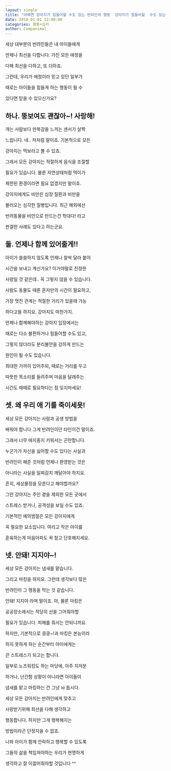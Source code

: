 ```yaml
---
layout: single
title: "어쩌면 강아지가 힘들어할 수도 있는 반려인의 행동  강아지가 힘들어할  수도 있는 행동"
date: 2018-01-01 12:00:00
categories: 행동+심리
author: Companimal
---
```


세상 대부분의 반려인들은 내 아이들에게

언제나 최선을 다합니다. 가진 모든 애정을

다해 최선을 다하고, 또 더하죠.

그런데, 우리가 애정이라 믿고 있던 일부가

때로는 아이들을 힘들게 하는 행동이 될 수

있다면 믿을 수 있으신가요?

## 하나. 뚱보여도 괜찮아~! 사랑해!

개는 사람보다 만복감을 느끼는 센서가 살짝

느립니다. 네.. 저처럼 말이죠. 기본적으로 모든

강아지는 먹보라고 볼 수 있죠.

그래서 모든 강아지는 적절하게 음식을 조절할

필요가 있습니다. 물론 자연상태처럼 먹이가

제한된 환경이라면 필요 없겠지만 말이죠.

강아지에게도 비만은 심장 질환과 비만을

불러오는 심각한 질병입니다. 최근 해외에선

반려동물을 비만으로 만드는건 학대다! 라고

판결한 사례도 있다고 하는군요.

## 둘. 언제나 함께 있어줄게!!

아이가 쓸쓸하지 않도록 언제나 찰싹 달라 붙어

시간을 보내고 계신가요? 이거야말로 진정한

사랑일 것 같은데.. 꼭 그렇지 않을 수 있습니다.

사람도 동물도 때론 혼자만의 시간이 필요하고,

가장 멋진 관계는 적절한 거리가 있을때 가능

하다고들 하지요. 강아지도 마찬가지.

언제나 함께해야하는 강아지 입장에서는

때로는 다소 불편하거나 힘들어할 수도 있고,

그렇지 않더라도 분리불안을 강하게 만드는

원인이 될 수도 있습니다.

최대한 가까히 있어주되, 때로는 거리를 두고

따뜻한 목소리를 들려주며 마음을 달래주는

시간도 때때로 필요하다는 점 잊지마세요!

## 셋. 왜 우리 애 기를 죽이세욧!

세상 모든 강아지는 사람과 공생 방법을

배워야 합니다 그게 반려인이던 타인이건 말이죠.

그래서 너무 애지중지 키워서는 곤란합니다.

누군가가 자신을 싫어할 수도 있다는 사실과

반려인이 해준 것처럼 언제나 환영받는 것은

아니라는 사실을 일찌감치 깨달아야 하지요.

흔히, 세상물정을 모른다고 해야할까요?

그런 강아지는 주인 곁을 제외한 모든 곳에서

스트레스 받거나, 공격성을 보일 수도 있죠.

기본적인 예의범절은 모든 강아지에게

꼭 필요한 요소입니다. 여리고 작은 아이를

훈육하는게 마음아파도 꾹 참고 단호해지세요.

## 넷. 안돼! 지지야~!

세상 모든 강아지는 냄새를 맡습니다.

그리고 마킹을 하지요. 그런데 생각보다 많은

반려인이 그 행동을 막는 것 같습니다.

안돼! 지지야 라며 말이죠. 아, 물론 마킹은

공공장소에서는 적당히 선을 그어줘야할

필요가 있습니다. 피해를 줘서는 안되니까요.

하지만, 기본적으로 킁킁~!과 마킹은 본능이라

하지 못하게 하는 순간부터 아이에게는

큰 스트레스가 되고는 합니다.

일부로 노즈워킹도 하는 마당에, 아주 지저분

하거나, 난간함 상황이 아니라면 아이들이

냄새를 맡고 마킹하는 건 그냥 놔 둡시다.

세상 모든 강아지는 반려인에게 맞추고

사랑받기위해 최선을 다해 생각하고

행동합니다. 하지만 그게 행복해지는

방법이라곤 단정지을 수 없죠.

나와 아이가 함께 안락하고 행복할 수 있도록

그들의 삶을 책임져야하는 우리가 현명하게

생각하고 잘 이끌어줘야할 것입니다 ^^

